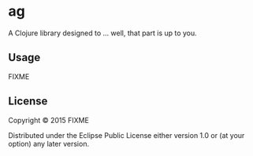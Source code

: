 # ag

A Clojure library designed to ... well, that part is up to you.

## Usage

FIXME

## License

Copyright © 2015 FIXME

Distributed under the Eclipse Public License either version 1.0 or (at
your option) any later version.
